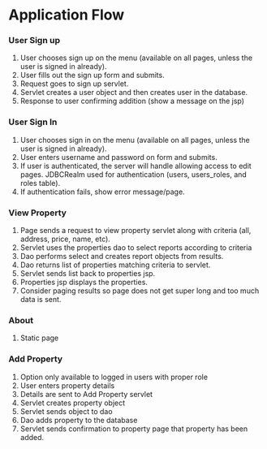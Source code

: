 # Application Flow


### User Sign up

1. User chooses sign up on the menu (available on all pages, unless the user 
is signed in already).
1. User fills out the sign up form and submits.
1. Request goes to sign up servlet.
1. Servlet creates a user object and then creates user in the database.
1. Response to user confirming addition (show a message on the jsp)

### User Sign In

1. User chooses sign in on the menu (available on all pages, unless the user 
is signed in already).
1. User enters username and password on form and submits. 
1. If user is authenticated, the server will handle allowing access to edit 
pages.  JDBCRealm used for authentication (users, users_roles, and roles table).
1. If authentication fails, show error message/page.

### View Property

1. Page sends a request to view property servlet along with criteria 
(all, address, price, name, etc).
1. Servlet uses the properties dao to select reports according to criteria
1. Dao performs select and creates report objects from results.
1. Dao returns list of properties matching criteria to servlet.
1. Servlet sends list back to properties jsp.
1. Properties jsp displays the properties.
1. Consider paging results so page does not get super long and too much data 
is sent.

### About

1. Static page

### Add Property
1. Option only available to logged in users with proper role
1. User enters property  details
1. Details are sent to Add Property  servlet
1. Servlet creates property object
1. Servlet sends object to dao
1. Dao adds property to the database
1. Servlet sends confirmation to property page that property has been added.








 
